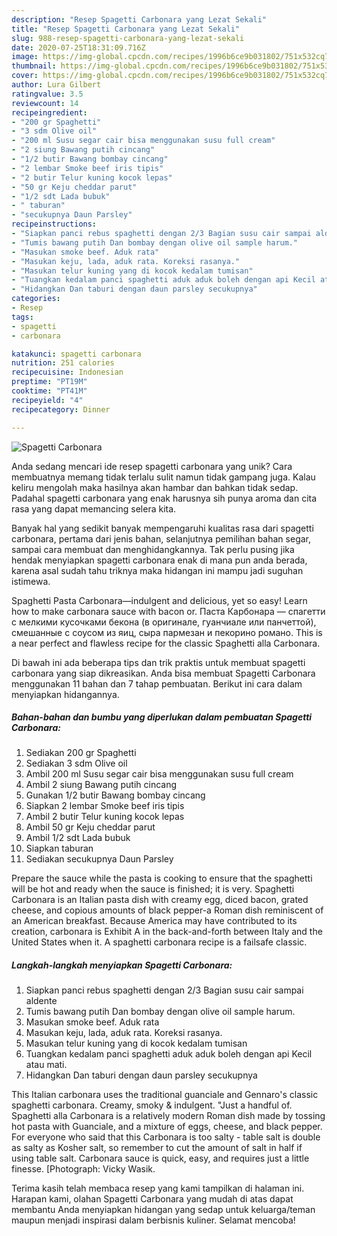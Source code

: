 ```yaml
---
description: "Resep Spagetti Carbonara yang Lezat Sekali"
title: "Resep Spagetti Carbonara yang Lezat Sekali"
slug: 988-resep-spagetti-carbonara-yang-lezat-sekali
date: 2020-07-25T18:31:09.716Z
image: https://img-global.cpcdn.com/recipes/1996b6ce9b031802/751x532cq70/spagetti-carbonara-foto-resep-utama.jpg
thumbnail: https://img-global.cpcdn.com/recipes/1996b6ce9b031802/751x532cq70/spagetti-carbonara-foto-resep-utama.jpg
cover: https://img-global.cpcdn.com/recipes/1996b6ce9b031802/751x532cq70/spagetti-carbonara-foto-resep-utama.jpg
author: Lura Gilbert
ratingvalue: 3.5
reviewcount: 14
recipeingredient:
- "200 gr Spaghetti"
- "3 sdm Olive oil"
- "200 ml Susu segar cair bisa menggunakan susu full cream"
- "2 siung Bawang putih cincang"
- "1/2 butir Bawang bombay cincang"
- "2 lembar Smoke beef iris tipis"
- "2 butir Telur kuning kocok lepas"
- "50 gr Keju cheddar parut"
- "1/2 sdt Lada bubuk"
- " taburan"
- "secukupnya Daun Parsley"
recipeinstructions:
- "Siapkan panci rebus spaghetti dengan 2/3 Bagian susu cair sampai aldente"
- "Tumis bawang putih Dan bombay dengan olive oil sample harum."
- "Masukan smoke beef. Aduk rata"
- "Masukan keju, lada, aduk rata. Koreksi rasanya."
- "Masukan telur kuning yang di kocok kedalam tumisan"
- "Tuangkan kedalam panci spaghetti aduk aduk boleh dengan api Kecil atau mati."
- "Hidangkan Dan taburi dengan daun parsley secukupnya"
categories:
- Resep
tags:
- spagetti
- carbonara

katakunci: spagetti carbonara 
nutrition: 251 calories
recipecuisine: Indonesian
preptime: "PT19M"
cooktime: "PT41M"
recipeyield: "4"
recipecategory: Dinner

---
```



![Spagetti Carbonara](https://img-global.cpcdn.com/recipes/1996b6ce9b031802/751x532cq70/spagetti-carbonara-foto-resep-utama.jpg)

Anda sedang mencari ide resep spagetti carbonara yang unik? Cara membuatnya memang tidak terlalu sulit namun tidak gampang juga. Kalau keliru mengolah maka hasilnya akan hambar dan bahkan tidak sedap. Padahal spagetti carbonara yang enak harusnya sih punya aroma dan cita rasa yang dapat memancing selera kita.

Banyak hal yang sedikit banyak mempengaruhi kualitas rasa dari spagetti carbonara, pertama dari jenis bahan, selanjutnya pemilihan bahan segar, sampai cara membuat dan menghidangkannya. Tak perlu pusing jika hendak menyiapkan spagetti carbonara enak di mana pun anda berada, karena asal sudah tahu triknya maka hidangan ini mampu jadi suguhan istimewa.

Spaghetti Pasta Carbonara—indulgent and delicious, yet so easy! Learn how to make carbonara sauce with bacon or. Паста Карбонара — спагетти с мелкими кусочками бекона (в оригинале, гуанчиале или панчеттой), смешанные с соусом из яиц, сыра пармезан и пекорино романо. This is a near perfect and flawless recipe for the classic Spaghetti alla Carbonara.


Di bawah ini ada beberapa tips dan trik praktis untuk membuat spagetti carbonara yang siap dikreasikan. Anda bisa membuat Spagetti Carbonara menggunakan 11 bahan dan 7 tahap pembuatan. Berikut ini cara dalam menyiapkan hidangannya.

<!--inarticleads1-->

##### Bahan-bahan dan bumbu yang diperlukan dalam pembuatan Spagetti Carbonara:

1. Sediakan 200 gr Spaghetti
1. Sediakan 3 sdm Olive oil
1. Ambil 200 ml Susu segar cair bisa menggunakan susu full cream
1. Ambil 2 siung Bawang putih cincang
1. Gunakan 1/2 butir Bawang bombay cincang
1. Siapkan 2 lembar Smoke beef iris tipis
1. Ambil 2 butir Telur kuning kocok lepas
1. Ambil 50 gr Keju cheddar parut
1. Ambil 1/2 sdt Lada bubuk
1. Siapkan  taburan
1. Sediakan secukupnya Daun Parsley


Prepare the sauce while the pasta is cooking to ensure that the spaghetti will be hot and ready when the sauce is finished; it is very. Spaghetti Carbonara is an Italian pasta dish with creamy egg, diced bacon, grated cheese, and copious amounts of black pepper-a Roman dish reminiscent of an American breakfast. Because America may have contributed to its creation, carbonara is Exhibit A in the back-and-forth between Italy and the United States when it. A spaghetti carbonara recipe is a failsafe classic. 

<!--inarticleads2-->

##### Langkah-langkah menyiapkan Spagetti Carbonara:

1. Siapkan panci rebus spaghetti dengan 2/3 Bagian susu cair sampai aldente
1. Tumis bawang putih Dan bombay dengan olive oil sample harum.
1. Masukan smoke beef. Aduk rata
1. Masukan keju, lada, aduk rata. Koreksi rasanya.
1. Masukan telur kuning yang di kocok kedalam tumisan
1. Tuangkan kedalam panci spaghetti aduk aduk boleh dengan api Kecil atau mati.
1. Hidangkan Dan taburi dengan daun parsley secukupnya


This Italian carbonara uses the traditional guanciale and Gennaro&#39;s classic spaghetti carbonara. Creamy, smoky &amp; indulgent. &#34;Just a handful of. Spaghetti alla Carbonara is a relatively modern Roman dish made by tossing hot pasta with Guanciale, and a mixture of eggs, cheese, and black pepper. For everyone who said that this Carbonara is too salty - table salt is double as salty as Kosher salt, so remember to cut the amount of salt in half if using table salt. Carbonara sauce is quick, easy, and requires just a little finesse. [Photograph: Vicky Wasik. 

Terima kasih telah membaca resep yang kami tampilkan di halaman ini. Harapan kami, olahan Spagetti Carbonara yang mudah di atas dapat membantu Anda menyiapkan hidangan yang sedap untuk keluarga/teman maupun menjadi inspirasi dalam berbisnis kuliner. Selamat mencoba!
